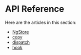 # API Reference

Here are the articles in this section:

* [NgStore](ngstore.md)
* [copy](copy.md)
* [dispatch](dispatch.md)
* [hook](hook.md)



